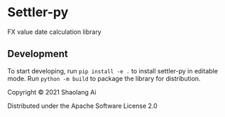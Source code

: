 # Settler-py

FX value date calculation library

## Development

To start developing, run `pip install -e .` to install settler-py in editable
mode. Run `python -m build` to package the library for distribution.

Copyright © 2021 Shaolang Ai

Distributed under the Apache Software License 2.0
